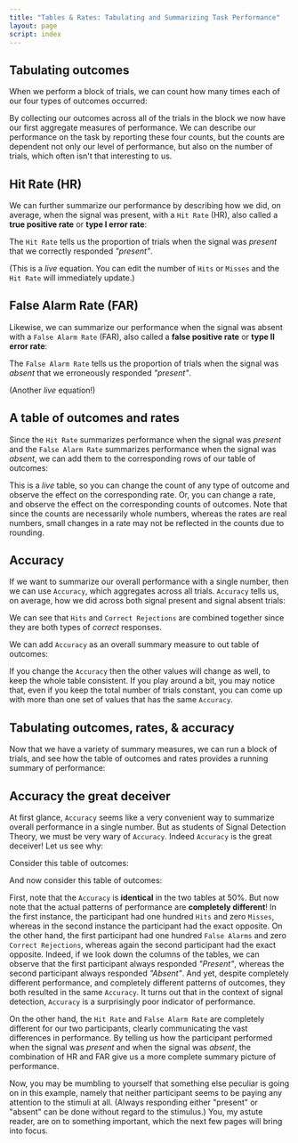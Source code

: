 ```yaml
---
title: "Tables & Rates: Tabulating and Summarizing Task Performance"
layout: page
script: index
---
```


## Tabulating outcomes

When we perform a block of trials, we can count how many times each of our four types of outcomes
occurred:

<sdt-example-human>
  <sdt-control coherence=".5" trials="10" run pause reset></sdt-control>
  <rdk-task coherence=".5" trials="10"></rdk-task>
  <sdt-response interactive trial feedback="outcome"></sdt-response>
  <sdt-table numeric hits="0" misses="0" false-alarms="0" correct-rejections="0"></sdt-table>
</sdt-example-human>

By collecting our outcomes across all of the trials in the block we now have our first aggregate
measures of performance. We can describe our performance on the task by reporting these four counts,
but the counts are dependent not only our level of performance, but also on the number of trials,
which often isn't that interesting to us.

## Hit Rate (HR)

We can further summarize our performance by describing how we did, on average, when the signal was
present, with a `Hit Rate` (HR), also called a **true positive rate** or **type I error rate**:

<sdt-equation-hm2hr></sdt-equation-hm2hr>

The `Hit Rate` tells us the proportion of trials when the signal was *present* that we correctly
responded *"present"*.

<sdt-equation-hm2hr numeric interactive hits="5" misses="5"></sdt-equation-hm2hr>

(This is a *live* equation. You can edit the number of `Hits` or `Misses` and the `Hit Rate` will
immediately update.)

## False Alarm Rate (FAR)

Likewise, we can summarize our performance when the signal was absent with a `False Alarm Rate`
(FAR), also called a **false positive rate** or **type II error rate**:

<sdt-equation-facr2far></sdt-equation-facr2far>

The `False Alarm Rate` tells us the proportion of trials when the signal was *absent* that we
erroneously responded *"present"*.

<sdt-equation-facr2far numeric interactive false-alarms="5" correct-rejections="5">
  </sdt-equation-facr2far>

(Another *live* equation!)

## A table of outcomes and rates

Since the `Hit Rate` summarizes performance when the signal was *present* and the `False Alarm Rate`
summarizes performance when the signal was *absent*, we can add them to the corresponding rows of
our table of outcomes:

<sdt-example-interactive>
  <sdt-table interactive numeric summary="stimulusRates"></sdt-table>
</sdt-example-interactive>

This is a *live* table, so you can change the count of any type of outcome and observe the effect on
the corresponding rate. Or, you can change a rate, and observe the effect on the corresponding
counts of outcomes. Note that since the counts are necessarily whole numbers, whereas the rates are
real numbers, small changes in a rate may not be reflected in the counts due to rounding.

## Accuracy

If we want to summarize our overall performance with a single number, then we can use `Accuracy`,
which aggregates across all trials. `Accuracy` tells us, on average, how we did across both signal
present and signal absent trials:

<sdt-equation-hmfacr2acc></sdt-equation-hmfacr2acc>

We can see that `Hits` and `Correct Rejections` are combined together since they are both types of
*correct* responses.

<sdt-equation-hmfacr2acc numeric interactive hits="5" misses="5"
  false-alarms="5" correct-rejections="5"></sdt-equation-hmfacr2acc>

We can add `Accuracy` as an overall summary measure to out table of outcomes:

<sdt-example-interactive>
  <sdt-table interactive numeric summary="stimulusRates accuracy"></sdt-table>
</sdt-example-interactive>

If you change the `Accuracy` then the other values will change as well, to keep the whole table
consistent. If you play around a bit, you may notice that, even if you keep the total number of
trials constant, you can come up with more than one set of values that has the same `Accuracy`.

## Tabulating outcomes, rates, & accuracy

Now that we have a variety of summary measures, we can run a block of trials, and see how the table
of outcomes and rates provides a running summary of performance:

<sdt-example-human>
  <sdt-control coherence=".5" trials="10" run pause reset></sdt-control>
  <rdk-task coherence=".5" trials="10"></rdk-task>
  <sdt-response interactive trial feedback="outcome"></sdt-response>
  <sdt-table numeric summary="stimulusRates accuracy" hits="0" misses="0" false-alarms="0" correct-rejections="0">
    </sdt-table>
</sdt-example-human>

## Accuracy the great deceiver

At first glance, `Accuracy` seems like a very convenient way to summarize overall performance in a
single number. But as students of Signal Detection Theory, we must be very wary of `Accuracy`.
Indeed `Accuracy` is the great deceiver! Let us see why:

Consider this table of outcomes:

<sdt-example-interactive>
  <sdt-table numeric summary="stimulusRates accuracy" hits="100" misses="0" false-alarms="100" correct-rejections="0"></sdt-table>
</sdt-example-interactive>

And now consider this table of outcomes:

<sdt-example-interactive>
  <sdt-table numeric summary="stimulusRates accuracy" hits="0" misses="100" false-alarms="0" correct-rejections="100"></sdt-table>
</sdt-example-interactive>

First, note that the `Accuracy` is **identical** in the two tables at 50%. But now note that the
actual patterns of performance are **completely different**! In the first instance, the participant
had one hundred `Hits` and zero `Misses`, whereas in the second instance the participant had the
exact opposite. On the other hand, the first participant had one hundred `False Alarms` and zero
`Correct Rejections`, whereas again the second participant had the exact opposite. Indeed, if we
look down the columns of the tables, we can observe that the first participant always responded
*"Present"*, whereas the second participant always responded *"Absent"*. And yet, despite completely
different performance, and completely different patterns of outcomes, they both resulted in the same
`Accuracy`. It turns out that in the context of signal detection, `Accuracy` is a surprisingly poor
indicator of performance.

On the other hand, the `Hit Rate` and `False Alarm Rate` are completely different for our two
participants, clearly communicating the vast differences in performance. By telling us how the
participant performed when the signal was *present* and when the signal was *absent*, the
combination of HR and FAR give us a more complete summary picture of performance.

Now, you may be mumbling to yourself that something else peculiar is going on in this example,
namely that neither participant seems to be paying any attention to the stimuli at all. (Always
responding either "present" or "absent" can be done without regard to the stimulus.) You, my astute
reader, are on to something important, which the next few pages will bring into focus.

<!-- ## Marginals

<sdt-example-interactive>
  <sdt-control color="outcomes"></sdt-control>
  <sdt-table interactive numeric summary="stimulusRates responseRates accuracy"></sdt-table>
</sdt-example-interactive> -->
